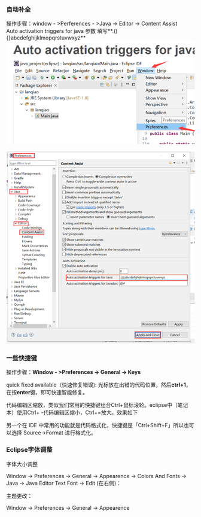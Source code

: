 ### 自动补全
操作步骤：window - >Perferences - >Java -> Editor -> Content Assist  
Auto activation triggers for java 参数 填写**.(){}abcdefghijklmopqrstuvwxyz**  
![img.png](img.png)

![img_1.png](img_1.png)



### 一些快捷键

操作步骤：**Window - >Preferences -> General -> Keys**

quick fixed available（快速修复错误): 光标放在出错的代码位置，然后**ctrl+1**，在按**enter**键，即可快速智能修复。 

代码编辑区缩放，类似我们常用的快捷键组合Ctrl+鼠标滚轮。eclipse中（笔记本）使用Ctrl+ -代码编辑区缩小，Ctrl+=放大。效果如下

另一个在 IDE 中常用的功能就是代码格式化，快捷键是「Ctrl+Shift+F」所以也可以选择 Source→Format 进行格式化。





### Eclipse字体调整

字体大小调整

Window -> Preferences -> General -> Appearence -> Colors And Fonts -> Java -> Java Editor Text Font -> Edit (在右侧)：

主题更改：

Window -> Preferences -> General -> Appearence